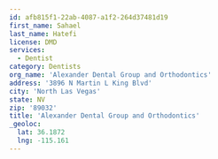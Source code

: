 ```yaml
---
id: afb815f1-22ab-4087-a1f2-264d37481d19
first_name: Sahael
last_name: Hatefi
license: DMD
services:
  - Dentist
category: Dentists
org_name: 'Alexander Dental Group and Orthodontics'
address: '3896 N Martin L King Blvd'
city: 'North Las Vegas'
state: NV
zip: '89032'
title: 'Alexander Dental Group and Orthodontics'
_geoloc:
  lat: 36.1872
  lng: -115.161
---
```

